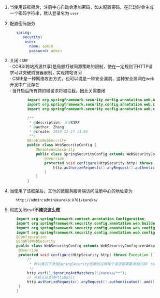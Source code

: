 1.  当使用该框架后，注册中心自动会添加密码，如未配置密码，在启动时会生成一个密码字符串，默认登录名为  `user`  
2.  配置密码服务
      ```yaml
         spring:
            security:
             user:
               name: admin
               password: admin
      ```

3. 关闭 `CSRF`  
       ·  CORS(跨站资源共享)是局部打破同源策略的限制，使在一定规则下HTTP请求可以突破浏览器限制，实现跨站访问  
       ·  CSRF是一种网络攻击方式，也可以说是一种安全漏洞，这种安全漏洞在web开发中广泛存在  
       ·  当开启后所有跨的域请求将被拦截，因此关需要闭
    ```java
            import org.springframework.security.config.annotation.web.builders.HttpSecurity;
            import org.springframework.security.config.annotation.web.configuration.EnableWebSecurity;
            import org.springframework.security.config.annotation.web.configuration.WebSecurityConfigurerAdapter;
            
            /**
             * @description: 关闭CSRF
             * @author: Zhang
             * @create: 2019-12-27 11:03
             **/
            @EnableWebSecurity
            public class WebSecurityConfig {
                @EnableWebSecurity
                public class SpringSecurityConfig extends WebSecurityConfigurerAdapter {
                    @Override
                    protected void configure(HttpSecurity http) throws Exception {
                        http.authorizeRequests().anyRequest().authenticated().and().httpBasic().and().csrf().disable();
                    }
                }
            }

     ```  
4.  当使用了该框架后，其他的微服务服务端访问注册中心的地址变为  
 ```aidl
       http://admin:admin@eureka:8761/eureka/
```

5. 彻底关闭csrf**不建议这么做**

    ```java
       import org.springframework.context.annotation.Configuration;
       import org.springframework.security.config.annotation.web.builders.HttpSecurity;
       import org.springframework.security.config.annotation.web.configuration.EnableWebSecurity;
       import org.springframework.security.config.annotation.web.configuration.WebSecurityConfigurerAdapter;
       @Configuration
       @EnableWebSecurity
       public class WebSecurityConfig extends WebSecurityConfigurerAdapter {
       	@Override
       	protected void configure(HttpSecurity http) throws Exception {
       		/*
       		 * 默认情况下添加SpringSecurity依赖的应用每个请求都需要添加CSRF token才能访问，Eureka客户端注册时并不会添加，所以需要配置/eureka/**路径不需要CSRF token。
       		 */
       		http.csrf().ignoringAntMatchers("/eureka/**");
       		// 开启认证支持HttpBasic
       		http.authorizeRequests().anyRequest().authenticated().and().httpBasic(); 
       	}
       }
    ```
